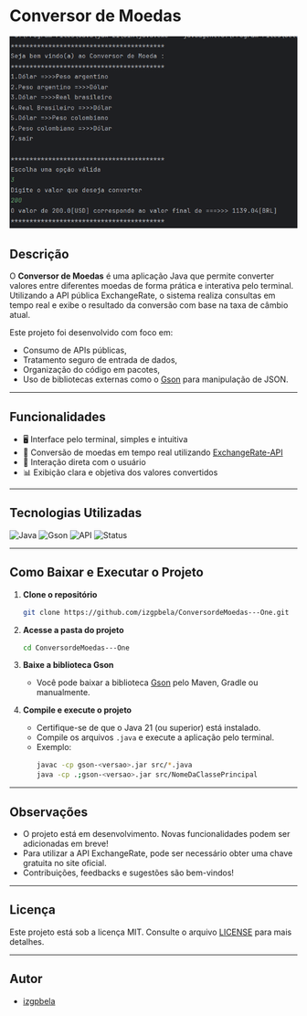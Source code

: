 # Conversor de Moedas

![Menu do Conversor de Moedas](menudoconversordemoedas.png)

## Descrição

O **Conversor de Moedas** é uma aplicação Java que permite converter valores entre diferentes moedas de forma prática e interativa pelo terminal. Utilizando a API pública ExchangeRate, o sistema realiza consultas em tempo real e exibe o resultado da conversão com base na taxa de câmbio atual.

Este projeto foi desenvolvido com foco em:
- Consumo de APIs públicas,
- Tratamento seguro de entrada de dados,
- Organização do código em pacotes,
- Uso de bibliotecas externas como o [Gson](https://github.com/google/gson) para manipulação de JSON.

---

## Funcionalidades

- 🖥️ Interface pelo terminal, simples e intuitiva
- 🔄 Conversão de moedas em tempo real utilizando [ExchangeRate-API](https://www.exchangerate-api.com/)
- 👤 Interação direta com o usuário
- 📊 Exibição clara e objetiva dos valores convertidos

---

## Tecnologias Utilizadas

![Java](https://img.shields.io/badge/Java-21-blue?logo=java&logoColor=white)
![Gson](https://img.shields.io/badge/Gson-API-green)
![API](https://img.shields.io/badge/API-ExchangeRate-orange)
![Status](https://img.shields.io/badge/Status-Em%20Desenvolvimento-yellow)

---

## Como Baixar e Executar o Projeto

1. **Clone o repositório**
    ```bash
    git clone https://github.com/izgpbela/ConversordeMoedas---One.git
    ```
2. **Acesse a pasta do projeto**
    ```bash
    cd ConversordeMoedas---One
    ```
3. **Baixe a biblioteca Gson**
    - Você pode baixar a biblioteca [Gson](https://mvnrepository.com/artifact/com.google.code.gson/gson) pelo Maven, Gradle ou manualmente.

4. **Compile e execute o projeto**
    - Certifique-se de que o Java 21 (ou superior) está instalado.
    - Compile os arquivos `.java` e execute a aplicação pelo terminal.
    - Exemplo:
        ```bash
        javac -cp gson-<versao>.jar src/*.java
        java -cp .;gson-<versao>.jar src/NomeDaClassePrincipal
        ```

---

## Observações

- O projeto está em desenvolvimento. Novas funcionalidades podem ser adicionadas em breve!
- Para utilizar a API ExchangeRate, pode ser necessário obter uma chave gratuita no site oficial.
- Contribuições, feedbacks e sugestões são bem-vindos!

---

## Licença

Este projeto está sob a licença MIT. Consulte o arquivo [LICENSE](LICENSE) para mais detalhes.

---

## Autor

- [izgpbela](https://github.com/izgpbela)
